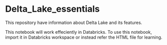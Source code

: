# Delta_Lake_essentials
This repository have information about Delta Lake and its features.

This notebook will work effeciently in Databricks.
To use this notebook, import it in Databricks workspace or instead refer the HTML file for learning.
